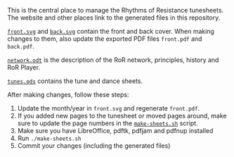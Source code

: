 This is the central place to manage the Rhythms of Resistance tunesheets. The website and other places link to the generated files in this repository.

[`front.svg`](./front.svg) and [`back.svg`](./back.svg) contain the front and back cover. When making changes to them, also update the exported PDF files `front.pdf` and `back.pdf`.

[`network.odt`](./network.odt) is the description of the RoR network, principles, history and RoR Player.

[`tunes.ods`](./tunes.ods) contains the tune and dance sheets.

After making changes, follow these steps:

1. Update the month/year in `front.svg` and regenerate `front.pdf`.
2. If you added new pages to the tunesheet or moved pages around, make sure to update the page numbers in the [`make-sheets.sh`](./make-sheets.sh) script.
3. Make sure you have LibreOffice, pdftk, pdfjam and pdfnup installed
4. Run `./make-sheets.sh`
5. Commit your changes (including the generated files)
